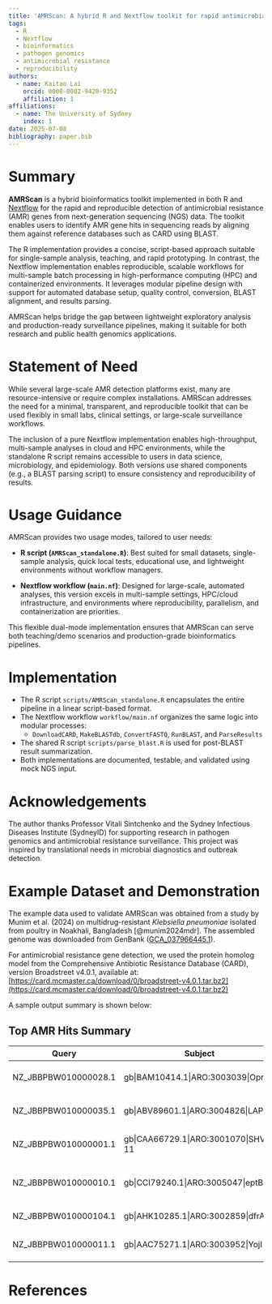 ```yaml
---
title: 'AMRScan: A hybrid R and Nextflow toolkit for rapid antimicrobial resistance gene detection from sequencing data'
tags:
  - R
  - Nextflow
  - bioinformatics
  - pathogen genomics
  - antimicrobial resistance
  - reproducibility
authors:
  - name: Kaitao Lai
    orcid: 0000-0002-9420-9352
    affiliation: 1
affiliations:
  - name: The University of Sydney
    index: 1
date: 2025-07-08
bibliography: paper.bib
---
```


# Summary

**AMRScan** is a hybrid bioinformatics toolkit implemented in both R and [Nextflow](https://www.nextflow.io/) for the rapid and reproducible detection of antimicrobial resistance (AMR) genes from next-generation sequencing (NGS) data. The toolkit enables users to identify AMR gene hits in sequencing reads by aligning them against reference databases such as CARD using BLAST.

The R implementation provides a concise, script-based approach suitable for single-sample analysis, teaching, and rapid prototyping. In contrast, the Nextflow implementation enables reproducible, scalable workflows for multi-sample batch processing in high-performance computing (HPC) and containerized environments. It leverages modular pipeline design with support for automated database setup, quality control, conversion, BLAST alignment, and results parsing.

AMRScan helps bridge the gap between lightweight exploratory analysis and production-ready surveillance pipelines, making it suitable for both research and public health genomics applications.

# Statement of Need

While several large-scale AMR detection platforms exist, many are resource-intensive or require complex installations. AMRScan addresses the need for a minimal, transparent, and reproducible toolkit that can be used flexibly in small labs, clinical settings, or large-scale surveillance workflows.

The inclusion of a pure Nextflow implementation enables high-throughput, multi-sample analyses in cloud and HPC environments, while the standalone R script remains accessible to users in data science, microbiology, and epidemiology. Both versions use shared components (e.g., a BLAST parsing script) to ensure consistency and reproducibility of results.

# Usage Guidance

AMRScan provides two usage modes, tailored to user needs:

- **R script (`AMRScan_standalone.R`)**: Best suited for small datasets, single-sample analysis, quick local tests, educational use, and lightweight environments without workflow managers.

- **Nextflow workflow (`main.nf`)**: Designed for large-scale, automated analyses, this version excels in multi-sample settings, HPC/cloud infrastructure, and environments where reproducibility, parallelism, and containerization are priorities.

This flexible dual-mode implementation ensures that AMRScan can serve both teaching/demo scenarios and production-grade bioinformatics pipelines.

# Implementation

- The R script `scripts/AMRScan_standalone.R` encapsulates the entire pipeline in a linear script-based format.
- The Nextflow workflow `workflow/main.nf` organizes the same logic into modular processes:
  - `DownloadCARD`, `MakeBLASTdb`, `ConvertFASTQ`, `RunBLAST`, and `ParseResults`
- The shared R script `scripts/parse_blast.R` is used for post-BLAST result summarization.
- Both implementations are documented, testable, and validated using mock NGS input.

# Acknowledgements

The author thanks Professor Vitali Sintchenko and the Sydney Infectious Diseases Institute (SydneyID) for supporting research in pathogen genomics and antimicrobial resistance surveillance. This project was inspired by translational needs in microbial diagnostics and outbreak detection.



# Example Dataset and Demonstration

The example data used to validate AMRScan was obtained from a study by Munim et al. (2024) on multidrug-resistant *Klebsiella pneumoniae* isolated from poultry in Noakhali, Bangladesh [@munim2024mdr]. The assembled genome was downloaded from GenBank ([GCA_037966445.1](https://www.ncbi.nlm.nih.gov/assembly/GCA_037966445.1)).

For antimicrobial resistance gene detection, we used the protein homolog model from the Comprehensive Antibiotic Resistance Database (CARD), version Broadstreet v4.0.1, available at:  
[https://card.mcmaster.ca/download/0/broadstreet-v4.0.1.tar.bz2](https://card.mcmaster.ca/download/0/broadstreet-v4.0.1.tar.bz2)

A sample output summary is shown below:

## Top AMR Hits Summary

| Query                       | Subject                                 | Identity | Length | Evalue | Bitscore | Annotation                                               |
|----------------------------|-----------------------------------------|----------|--------|--------|----------|----------------------------------------------------------|
| NZ_JBBPBW010000028.1       | gb\|BAM10414.1\|ARO:3003039\|OprA     | 40.839   | 453    | 0      | 252      | OprA \[Pseudomonas aeruginosa\]                       |
| NZ_JBBPBW010000035.1       | gb\|ABV89601.1\|ARO:3004826\|LAP-2    | 100.000  | 285    | 0      | 587      | LAP-2 \[Enterobacter cloacae\]                        |
| NZ_JBBPBW010000001.1       | gb\|CAA66729.1\|ARO:3001070\|SHV-11   | 100.000  | 286    | 0      | 581      | SHV-11 \[Klebsiella pneumoniae\]                      |
| NZ_JBBPBW010000010.1       | gb\|CCI79240.1\|ARO:3005047\|eptB     | 99.303   | 574    | 0      | 1109     | eptB \[Klebsiella pneumoniae subsp. rhinoscleromatis\]|
| NZ_JBBPBW010000104.1       | gb\|AHK10285.1\|ARO:3002859\|dfrA14   | 98.726   | 157    | 0      | 327      | dfrA14 \[Escherichia coli\]                          |
| NZ_JBBPBW010000011.1       | gb\|AAC75271.1\|ARO:3003952\|YojI     | 83.912   | 547    | 0      | 885      | YojI \[Escherichia coli str. K-12 substr. MG1655\]    |



# References
